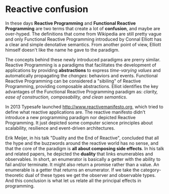 # Reactive confusion

In these days **Reactive Programming** and **Functional Reactive Programming** are two terms that create a lot of **confusion**, and maybe are over-hyped.
The definitions that come from Wikipedia are still pretty vague and only Functional Reactive Programming introduced by Connal Elliott has a clear and simple denotative semantics. From another point of view, Elliott himself doesn't like the name he gave to the paradigm.

The concepts behind these newly introduced paradigms are prerry similar. Reactive Programming is a paradigms that facilitates the development of applications by providing **abstractions** to express *time-varying values* and automatically propagating the *changes*: behaviors and events.
Functional Reactive Programming can be considered a "sibiling" of Reactive Programming, providing composable abstractions. Elliot identifies the key advantages of the Functional Reactive Programming paradigm as: *clarity, ease of construction, composability, and clean semantics*.

In 2013 Typesafe launched http://www.reactivemanifesto.org, which tried to define what reactive applications are. The reactive manifesto didn't introduce a new programming paradigm nor depicted Reactive Programming. It just depicted some computer science principles about scalability, resilience and event-driven architectures.

Erik Meijer, in his talk "Duality and the End of Reactive", concluded that all the hype and the buzzwords around the reactive world has no sense, and that the core of the paradigm is **all about composing side effects**. In his talk and related papers, he depicted the **duality** that links enumerables and observables. In short, an enumerator is basically a getter with the ability to fail and/or terminate. It might also return a promise rather than a value. An enumerable is a getter that returns an enumerator. If we take the category-theoretic dual of these types we get the observer and observable types. And this conclusion is what let us relate all the principal effects in programming.

